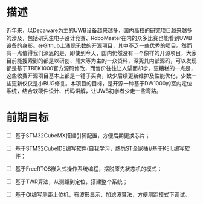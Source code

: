 # 描述

​	近年来，以Decaware为主的UWB设备越来越多，国内高校的研究项目越来越多的涉及，包括研究生电子设计竞赛、RoboMaster在内的众多比赛也能看到UWB设备的身影。在Github上涌现无数的开源项目，其中不乏一些优秀的项目。然而有一点值得我们深思的是，即使到今天，国内仍然没有一个像样的开源项目，大家目前能搜索到的都是以研创、熊大等为主的一众资料，深究其内部源码，可以发现都是基于TREK1000官方源码修改，而售价往往让人望而却步。更糟糕的一点是，这些收费开源项目基本上都是一锤子买卖，缺少后续更新维护及性能优化，少数一些更新仅仅是小BUG修复。本项目的目标，是开源一种基于DW1000的室内定位系统，结合软硬件设计、代码讲解，让UWB初学者少走一些弯路。

# 前期目标

- [ ] 基于STM32CubeMX搭建引脚配置，方便后期更换芯片；

- [ ] 基于STM32CubeIDE编写软件(自我学习，熟悉ST全家桶)/基于KEIL编写软件；

- [ ] 基于FreeRTOS嵌入式操作系统编程，摆脱原先状态机的模式；

- [ ] 基于TWR算法，从测距到定位，搭建整个系统；

- [ ] 基于Qt编写测距上位机，有波形显示，加滤波算法，方便测距模式下调试。

